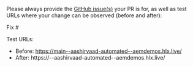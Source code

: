 Please always provide the [GitHub issue(s)](../issues) your PR is for, as well as test URLs where your change can be observed (before and after):

Fix #<gh-issue-id>

Test URLs:
- Before: https://main--aashirvaad-automated--aemdemos.hlx.live/
- After: https://<branch>--aashirvaad-automated--aemdemos.hlx.live/

